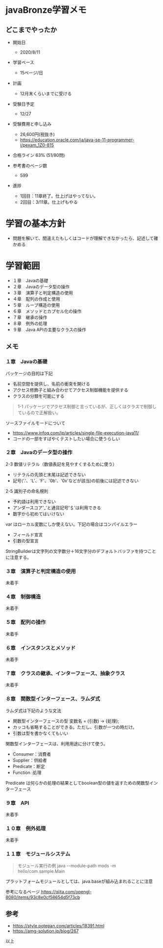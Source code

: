 javaBronze学習メモ
=================

## どこまでやったか

* 開始日
  * 2020/8/11

* 学習ペース
  * 15ページ/日

* 計画
  * 12月末くらいまでに受ける

* 受験日予定
  * 12/27

* 受験費用と申し込み
  * 26,600円(税抜き)
  * https://education.oracle.com/ja/java-se-11-programmer-i/pexam_1Z0-815

* 合格ライン 63% (51/80問)

* 参考書のページ数
  * 599


* 進捗
  * 1回目：11章終了。仕上げはやってない。
  * 2回目：3/11章。仕上げもやる

# 学習の基本方針

* 問題を解いて、間違えたもしくはコードが理解できなかったら、記述して確かめる

# 学習範囲

* １章　Javaの基礎
* ２章　Javaのデータ型の操作
* ３章　演算子と判定構造の使用
* ４章　配列の作成と使用
* ５章　ループ構造の使用
* ６章　メソッドとカプセル化の操作
* ７章　継承の操作
* ８章　例外の処理
* ９章　Java APIの主要なクラスの操作

## メモ

### １章　Javaの基礎

パッケージの目的は下記
* 名前空間を提供し、名前の衝突を開ける
* アクセス修飾子と組み合わせてアクセス制御機能を提供する
* クラスの分類を可能にする

> 1-1 パッケージでアクセス制御と言っているが、正しくはクラスで制御しているので正解扱い。

ソースファイルモードについて
* https://www.infoq.com/jp/articles/single-file-execution-java11/
* コードの一部をすばやくテストしたい場合に使うらしい

### ２章　Javaのデータ型の操作

2-3 数値リテラル（数値表記を見やすくするために使う）
* リテラルの先頭と末尾は記述できない
* 記号('.'、'L'、'F'、'0b'、'0x'などが該当)の前後には記述できない

2-5 識別子の命名規則
* 予約語は利用できない
* アンダースコア'_'と通貨記号'＄'は利用できる
* 数字から初めてはいけない

var はローカル変数にしか使えない。下記の場合はコンパイルエラー
* フィールド宣言
* 引数の型宣言

StringBuilderは文字列の文字数分＋16文字分のデフォルトバッファを持つことに注意する。

### ３章　演算子と判定構造の使用

未着手

### ４章　制御構造

未着手

### ５章　配列の操作

未着手

### ６章　インスタンスとメソッド

未着手

### ７章　クラスの継承、インターフェース、抽象クラス

未着手

### ８章　関数型インターフェース、ラムダ式

ラムダ式は下記のような文法
* 関数型インターフェースの型 変数名 = (引数) -> {処理};
* カッコも省略することができる。ただし、引数が一つの時だけ。
* 引数は型を書かなくてもいい

関数型インターフェースは、利用用途に分けて使う。
* Consumer：消費者
* Supplier：供給者
* Predicate：断定
* Function :処理

Predicate は何らかの処理の結果としてboolean型の値を返すための関数型インターフェース

### ９章　API

未着手

### １０章　例外処理

未着手

### １１章　モジュールシステム

> モジュール実行の例
> java --module-path mods -m hello/com.sample.Main

プラットフォームモジュールとしては、java.baseが組み込まれることに注意

参考になるページ
https://qiita.com/opengl-8080/items/93c8e0cf58654d5f73cb

## 参考
* https://style.potepan.com/articles/18391.html
* https://amg-solution.jp/blog/267

以上